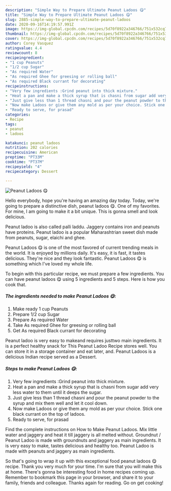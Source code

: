 ```yaml
---
description: "Simple Way to Prepare Ultimate Peanut Ladoos 😋"
title: "Simple Way to Prepare Ultimate Peanut Ladoos 😋"
slug: 2885-simple-way-to-prepare-ultimate-peanut-ladoos
date: 2020-09-16T14:19:57.991Z
image: https://img-global.cpcdn.com/recipes/5d70f8922a346766/751x532cq70/peanut-ladoos-😋-recipe-main-photo.jpg
thumbnail: https://img-global.cpcdn.com/recipes/5d70f8922a346766/751x532cq70/peanut-ladoos-😋-recipe-main-photo.jpg
cover: https://img-global.cpcdn.com/recipes/5d70f8922a346766/751x532cq70/peanut-ladoos-😋-recipe-main-photo.jpg
author: Corey Vasquez
ratingvalue: 4.4
reviewcount: 8
recipeingredient:
- "1 cup Peanuts"
- "1/2 cup Sugar"
- "As required Water"
- "As required Ghee for greesing or rolling ball"
- "As required Black currant for decorating"
recipeinstructions:
- "Very few ingredients :Grind peanut into thick mixture."
- "Heat a pan and make a thick syrup that is chasni from sugar add very less water to them until it deeps the sugar."
- "Just give less than 1 thread chasni and pour the peanut powder to the syrup and mix them well and let it cool down."
- "Now make Ladoos or give them any mold as per your choice. Stick one black currant on the top of ladoos."
- "Ready to serve, for prasad"
categories:
- Recipe
tags:
- peanut
- ladoos

katakunci: peanut ladoos 
nutrition: 202 calories
recipecuisine: American
preptime: "PT33M"
cooktime: "PT37M"
recipeyield: "4"
recipecategory: Dessert

---
```



![Peanut Ladoos 😋](https://img-global.cpcdn.com/recipes/5d70f8922a346766/751x532cq70/peanut-ladoos-😋-recipe-main-photo.jpg)

Hello everybody, hope you're having an amazing day today. Today, we're going to prepare a distinctive dish, peanut ladoos 😋. One of my favorites. For mine, I am going to make it a bit unique. This is gonna smell and look delicious.

Peanut ladoo is also called palli laddu. Jaggery contains iron and peanuts have proteins. Peanut ladoo is a popular Maharashtrian sweet dish made from peanuts, sugar, elaichi and ghee.

Peanut Ladoos 😋 is one of the most favored of current trending meals in the world. It is enjoyed by millions daily. It's easy, it is fast, it tastes delicious. They're nice and they look fantastic. Peanut Ladoos 😋 is something which I've loved my whole life.


To begin with this particular recipe, we must prepare a few ingredients. You can have peanut ladoos 😋 using 5 ingredients and 5 steps. Here is how you cook that.

<!--inarticleads1-->

##### The ingredients needed to make Peanut Ladoos 😋:

1. Make ready 1 cup Peanuts
1. Prepare 1/2 cup Sugar
1. Prepare As required Water
1. Take As required Ghee for greesing or rolling ball
1. Get As required Black currant for decorating


Peanut ladoo is very easy to makeand requires justtwo main ingredients. It is a perfect healthy snack for This Peanut Ladoo Recipe stores well. You can store it in a storage container and eat later, and. Peanut Ladoos is a delicious Indian recipe served as a Dessert. 

<!--inarticleads2-->

##### Steps to make Peanut Ladoos 😋:

1. Very few ingredients :Grind peanut into thick mixture.
1. Heat a pan and make a thick syrup that is chasni from sugar add very less water to them until it deeps the sugar.
1. Just give less than 1 thread chasni and pour the peanut powder to the syrup and mix them well and let it cool down.
1. Now make Ladoos or give them any mold as per your choice. Stick one black currant on the top of ladoos.
1. Ready to serve, for prasad


Find the complete instructions on How to Make Peanut Ladoos. Mix little water and jaggery and heat it till jaggery is all melted without. Groundnut / Peanut Ladoo is made with groundnuts and jaggery as main ingredients. It is very easy to make, tastes delicious and healthy too. Peanut Ladoo is made with peanuts and jaggery as main ingredients. 

So that's going to wrap it up with this exceptional food peanut ladoos 😋 recipe. Thank you very much for your time. I'm sure that you will make this at home. There's gonna be interesting food in home recipes coming up. Remember to bookmark this page in your browser, and share it to your family, friends and colleague. Thanks again for reading. Go on get cooking!

